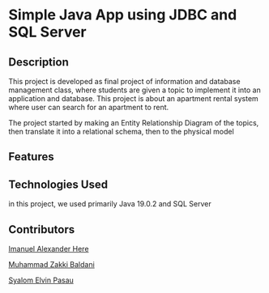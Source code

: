 # Simple Java App using JDBC and SQL Server

## Description

This project is developed as final project of information and database management class, where students are given a topic to implement it into an application and database. This project is about an apartment rental system where user can search for an apartment to rent.

The project started by making an Entity Relationship Diagram of the topics, then translate it into a relational schema, then to the physical model

## Features


## Technologies Used
in this project, we used primarily Java 19.0.2 and SQL Server

## Contributors
[Imanuel Alexander Here](https://github.com/iamalexhere)

[Muhammad Zakki Baldani](https://github.com/zakkib)

[Syalom Elvin Pasau](https://github.com/Elvin22077)
